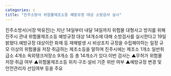 ```yaml
---
categories: c
title: "진주소방서 위험물제조소등 예방규정 대상 소방검사 실시"
---
```

진주소방서(서장 박유진)는 지난 14일부터 내달 14일까지 위험물 대형사고 방지를 위해 진주시 관내 위험물제조소등 예방규정 대상 14개소에 대해 소방검사를 실시한다고 19일 밝혔다.예방규정 대상이란 화재 등 재해발생 시 비상조치 규정을 수립해야하는 일정 규모 이상의 위험물을 저장·취급하는 제조소등을 말하며 진주시에는 제조소 1개소 일반취급소 4개소 옥외탱크저장소 9개소 등 총 14개소가 있다.이번 검사는 ▲무허가 위험물 저장·취급 여부 ▲위험물제조소등 위치·구조·설비 기준 위반 여부 ▲예방규정 변경 및 안전관리자 선임여부 등을 주요